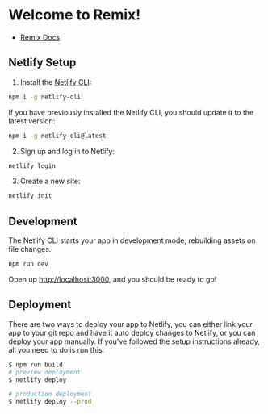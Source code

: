 # Welcome to Remix!

-   [Remix Docs](https://remix.run/docs)

## Netlify Setup

1. Install the [Netlify CLI](https://www.netlify.com/products/dev/):

```sh
npm i -g netlify-cli
```

If you have previously installed the Netlify CLI, you should update it to the latest version:

```sh
npm i -g netlify-cli@latest
```

2. Sign up and log in to Netlify:

```sh
netlify login
```

3. Create a new site:

```sh
netlify init
```

## Development

The Netlify CLI starts your app in development mode, rebuilding assets on file changes.

```sh
npm run dev
```

Open up [http://localhost:3000](http://localhost:3000), and you should be ready to go!

## Deployment

There are two ways to deploy your app to Netlify, you can either link your app to your git repo and have it auto deploy changes to Netlify, or you can deploy your app manually. If you've followed the setup instructions already, all you need to do is run this:

```sh
$ npm run build
# preview deployment
$ netlify deploy

# production deployment
$ netlify deploy --prod
```
